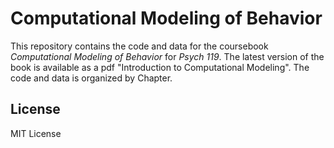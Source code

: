 # Computational Modeling of Behavior

This repository contains the code and data for the coursebook *Computational Modeling of Behavior* for *Psych 119*. The latest version of the book is available as a pdf "Introduction to Computational Modeling". The code and data is organized by Chapter. 

## License

MIT License
